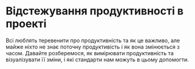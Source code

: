 # Відстежування продуктивності в проекті

Всі люблять теревенити про продуктивність та як це важливо, але майже ніхто не знає поточну продуктивість і як вона змінюється з часом. Давайте розберемося, як вимірювати продуктивність та візуалізувати її зміни, і які стандарти нам можуть в цьому допомогти.
